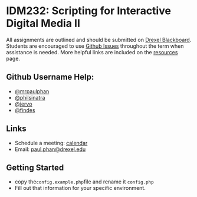 # IDM232: Scripting for Interactive Digital Media II

All assignments are outlined and should be submitted on [Drexel Blackboard](https://learn.dcollege.net). Students are encouraged to use [Github Issues](https://help.github.com/articles/about-issues/) throughout the term when assistance is needed. More helpful links are included on the [resources](docs/resources.md) page.

## Github Username Help:
- [@mrpaulphan](https://github.com/mrpaulphan)
- [@philsinatra](https://github.com/philsinatra)
- [@jervo](https://github.com/jervo)
- [@findes](https://github.com/findes)

## Links 
- Schedule a meeting: [calendar](https://calendly.com/mr-paulphan)
- Email: [paul.phan@drexel.edu](mailto:paul.phan@drexel.edu)

## Getting Started
- copy the`config.example.php`file and rename it `config.php`
- Fill out that information for your specific environment. 